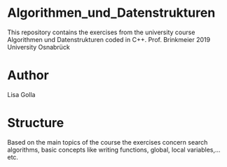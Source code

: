 # Algorithmen_und_Datenstrukturen
This repository contains the exercises from the university course Algorithmen und Datenstrukturen coded in C++. 
Prof. Brinkmeier 
2019 
University Osnabrück

# Author 
Lisa Golla 

# Structure 
Based on the main topics of the course the exercises concern search algorithms, basic concepts like writing functions, global, local variables,... etc. 
